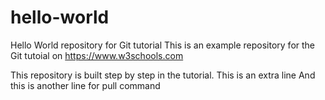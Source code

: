 # hello-world
Hello World repository for Git tutorial
This is an example repository for the Git tutoial on https://www.w3schools.com

This repository is built step by step in the tutorial.
This is an extra line
And this is another line for pull command
